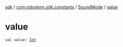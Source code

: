 [sdk](../../index.md) / [com.robotemi.sdk.constants](../index.md) / [SoundMode](index.md) / [value](./value.md)

# value

`val value: `[`Int`](https://kotlinlang.org/api/latest/jvm/stdlib/kotlin/-int/index.html)